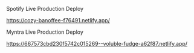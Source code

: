 Spotify Live Production Deploy

https://cozy-banoffee-f76491.netlify.app/

Myntra Live Production Deploy

https://667573cbd230f5742c015269--voluble-fudge-a62f87.netlify.app/
